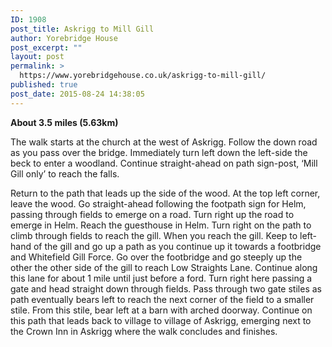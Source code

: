 ```yaml
---
ID: 1908
post_title: Askrigg to Mill Gill
author: Yorebridge House
post_excerpt: ""
layout: post
permalink: >
  https://www.yorebridgehouse.co.uk/askrigg-to-mill-gill/
published: true
post_date: 2015-08-24 14:38:05
---
```

<strong>About 3.5 miles (5.63km)</strong>

The walk starts at the church at the west of Askrigg. Follow the down road as you pass over the bridge. Immediately turn left down the left-side the beck to enter a woodland. Continue straight-ahead on path sign-post, ‘Mill Gill only’ to reach the falls.

Return to the path that leads up the side of the wood. At the top left corner, leave the wood. Go straight-ahead following the footpath sign for Helm, passing through fields to emerge on a road. Turn right up the road to emerge in Helm.
Reach the guesthouse in Helm. Turn right on the path to climb through fields to reach the gill.
When you reach the gill. Keep to left-hand of the gill and go up a path as you continue up it towards a footbridge and Whitefield Gill Force.
Go over the footbridge and go steeply up the other the other side of the gill to reach Low Straights Lane. Continue along this lane for about 1 mile until just before a ford. Turn right here passing a gate and head straight down through fields. Pass through two gate stiles as path eventually bears left to reach the next corner of the field to a smaller stile. From this stile, bear left at a barn with arched doorway. Continue on this path that leads back to village to village of Askrigg, emerging next to the Crown Inn in Askrigg where the walk concludes and finishes.